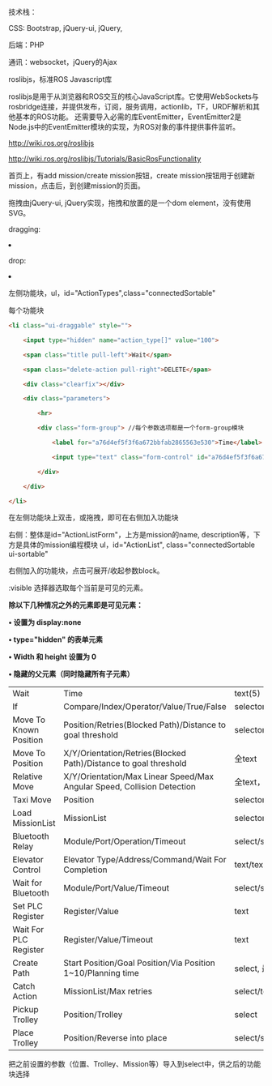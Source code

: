 技术栈：

CSS: Bootstrap, jQuery-ui, jQuery,

后端：PHP

通讯：websocket，jQuery的Ajax

roslibjs，标准ROS Javascript库

roslibjs是用于从浏览器和ROS交互的核心JavaScript库。它使用WebSockets与rosbridge连接，并提供发布，订阅，服务调用，actionlib，TF，URDF解析和其他基本的ROS功能。 还需要导入必需的库EventEmitter，EventEmitter2是Node.js中的EventEmitter模块的实现，为ROS对象的事件提供事件监听。

http://wiki.ros.org/roslibjs

http://wiki.ros.org/roslibjs/Tutorials/BasicRosFunctionality



首页上，有add mission/create mission按钮，create mission按钮用于创建新mission，点击后，到创建mission的页面。

拖拽由jQuery-ui, jQuery实现，拖拽和放置的是一个dom element，没有使用SVG。

dragging: 

<li class="ui-draggable" style="display:none;"></li>

<li class="ui-state-highlight"></li>

drop:

<li class="ui-draggable" style="display:list-item;"></li>

左侧功能块，ul，id="ActionTypes",class="connectedSortable"

每个功能块

```html
<li class="ui-draggable" style="">

	<input type="hidden" name="action_type[]" value="100">

	<span class="title pull-left">Wait</span>

	<span class="delete-action pull-right">DELETE</span>

	<div class="clearfix"></div>

	<div class="parameters">

		<hr>

		<div class="form-group"> //每个参数选项都是一个form-group模块

			<label for="a76d4ef5f3f6a672bbfab2865563e530">Time</label>

			<input type="text" class="form-control" id="a76d4ef5f3f6a672bbfab2865563e530" name="action_textfield[]" value="5">

		</div>

	</div>

</li>

```

在左侧功能块上双击，或拖拽，即可在右侧加入功能块

右侧：整体是id="ActionListForm"，上方是mission的name, description等，下方是具体的mission编程模块 ul，id="ActionList", class="connectedSortable ui-sortable"

右侧加入的功能块，点击可展开/收起参数block。



:visible 选择器选取每个当前是可见的元素。

**除以下几种情况之外的元素即是可见元素：**

**• 设置为 display:none**

**• type="hidden" 的表单元素**

**• Width 和 height 设置为 0**

**• 隐藏的父元素（同时隐藏所有子元素）**



|                        |                                                              |                                               |
| ---------------------- | ------------------------------------------------------------ | --------------------------------------------- |
| Wait                   | Time                                                         | text(5)                                       |
| If                     | Compare/Index/Operator/Value/True/False                      | selector/text/selector/text/selector/selector |
| Move To Known Position | Position/Retries(Blocked Path)/Distance to goal threshold    | selector/text/text                            |
| Move To Position       | X/Y/Orientation/Retries(Blocked Path)/Distance to goal threshold | 全text                                        |
| Relative Move          | X/Y/Orientation/Max Linear Speed/Max Angular Speed, Collision Detection | 全text，collision为selector                   |
| Taxi Move              | Position                                                     | selector                                      |
| Load MissionList       | MissionList                                                  | selector                                      |
| Bluetooth Relay        | Module/Port/Operation/Timeout                                | select/slider/select/text                     |
| Elevator Control       | Elevator Type/Address/Command/Wait For Completion            | text/text/text/select                         |
| Wait for Bluetooth     | Module/Port/Value/Timeout                                    | select/slider/select/text                     |
| Set PLC Register       | Register/Value                                               | text                                          |
| Wait For PLC Register  | Register/Value/Timeout                                       | text                                          |
| Create Path            | Start Position/Goal Position/Via Position 1~10/Planning time | select, 最后一个text                          |
| Catch Action           | MissionList/Max retries                                      | select/text                                   |
| Pickup Trolley         | Position/Trolley                                             | select                                        |
| Place Trolley          | Position/Reverse into place                                  | select/select                                 |

把之前设置的参数（位置、Trolley、Mission等）导入到select中，供之后的功能块选择